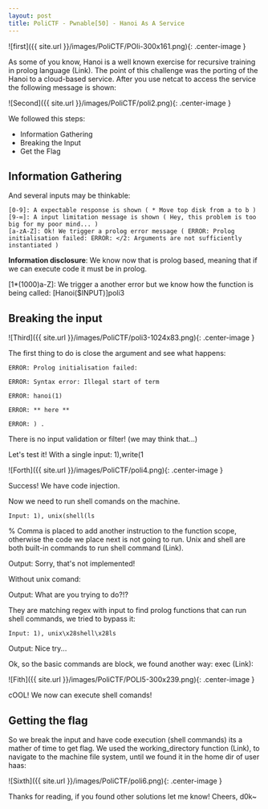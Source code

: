 ```yaml
---
layout: post
title: PoliCTF - Pwnable[50] - Hanoi As A Service
---
```



![first]({{ site.url }}/images/PoliCTF/POli-300x161.png){: .center-image }


As some of you know, Hanoi is a well known exercise for recursive training in prolog language (Link). The point of this challenge was the porting of the Hanoi to a cloud-based service. After you use netcat to access the service the following message is shown:

![Second]({{ site.url }}/images/PoliCTF/poli2.png){: .center-image }

We followed this steps:

* Information Gathering
* Breaking the Input
* Get the Flag


## Information Gathering


And several inputs may be thinkable:

```
[0-9]: A expectable response is shown ( * Move top disk from a to b )
[9-∞]: A input limitation message is shown ( Hey, this problem is too big for my poor mind... )
[a-zA-Z]: Ok! We trigger a prolog error message ( ERROR: Prolog initialisation failed: ERROR: </2: Arguments are not sufficiently instantiated )
```

**Information disclosure**: We know now that is prolog based, meaning that if we can execute code it must be in prolog.

[1*(1000)a-Z]: We trigger a another error but we know how the function is being called: [Hanoi($INPUT)]poli3

## Breaking the input

![Third]({{ site.url }}/images/PoliCTF/poli3-1024x83.png){: .center-image }

The first thing to do is close the argument and see what happens:

```
ERROR: Prolog initialisation failed:

ERROR: Syntax error: Illegal start of term

ERROR: hanoi(1)

ERROR: ** here **

ERROR: ) .
```


There is no input validation or filter! (we may think that...)

Let's test it! With a single input: 1),write(1


![Forth]({{ site.url }}/images/PoliCTF/poli4.png){: .center-image }

Success! We have code injection.

Now  we need to run shell comands on the machine.

```
Input: 1), unix(shell(ls
```

% Comma is placed to add another instruction to the function scope, otherwise the code we place next is not going to run. Unix and shell are both built-in commands to run shell command (Link).

Output: Sorry, that's not implemented!

Without unix comand:

Output: What are you trying to do?!?

They are matching regex with input to find prolog functions that can run shell commands, we tried to bypass it:

```
Input: 1), unix\x28shell\x28ls
```

Output:  Nice try...

Ok, so the basic commands are block, we found another way: exec (Link):


![Fith]({{ site.url }}/images/PoliCTF/POLI5-300x239.png){: .center-image }

cOOL! We now can execute shell comands!

## Getting the flag

So we break the input and have code execution (shell commands) its a mather of time to get flag. We used the working_directory function (Link), to navigate to the machine file system, until we found it in the home dir of user haas:


![Sixth]({{ site.url }}/images/PoliCTF/poli6.png){: .center-image }

Thanks for reading, if you found other solutions let me know!
Cheers, d0k~